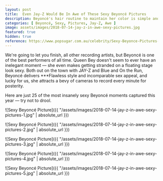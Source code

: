 ```yaml
---
layout: post
title:  Even Jay-Z Would Be In Awe of These Sexy Beyoncé Pictures
description: Beyoncé's hair routine to maintain her color is simple and affordable enough for anyone to do at home.
categories: [ Beyoncé, Sexy, Pictures, Jay-Z, Awe ]
image: assets/images/2018-07-14-jay-z-in-awe-sexy-pictures.jpg
featured: true
hidden: true
reference: https://www.popsugar.com.au/celebrity/Sexy-Beyonce-Pictures-2018-45047398
---
```

We're going to let you finish, all other recording artists, but Beyoncé is one of the best performers of all time. Queen Bey doesn't seem to ever have an inelegant moment — she even makes getting stranded on a floating stage look sexy. Both out on the town with JAY-Z and Blue and On the Run, Beyoncé delivers ***Flawless style and incomparable sex appeal, and lucky for us, she attracts a bevy of cameras to record every minute for posterity.

Here are just 25 of the most insanely sexy Beyoncé moments captured this year — try not to drool.

![Sexy Beyoncé Picture]({{ "/assets/images/2018-07-14-jay-z-in-awe-sexy-pictures-1.jpg" | absolute_url }})

![Sexy Beyoncé Picture]({{ "/assets/images/2018-07-14-jay-z-in-awe-sexy-pictures-2.jpg" | absolute_url }})

![Sexy Beyoncé Picture]({{ "/assets/images/2018-07-14-jay-z-in-awe-sexy-pictures-3.jpg" | absolute_url }})

![Sexy Beyoncé Picture]({{ "/assets/images/2018-07-14-jay-z-in-awe-sexy-pictures-4.jpg" | absolute_url }})

![Sexy Beyoncé Picture]({{ "/assets/images/2018-07-14-jay-z-in-awe-sexy-pictures-5.jpg" | absolute_url }})

